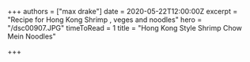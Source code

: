 +++
authors = ["max drake"]
date = 2020-05-22T12:00:00Z
excerpt = "Recipe for Hong Kong Shrimp , veges and noodles"
hero = "/dsc00907.JPG"
timeToRead = 1
title = "Hong Kong Style Shrimp Chow Mein Noodles"

+++
